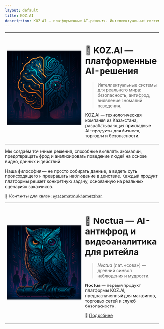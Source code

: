 ```yaml
---
layout: default
title: KOZ.AI
description: KOZ.AI — платформенные AI-решения. Интеллектуальные системы для реального мира — безопасность, антифрод, выявление аномалий поведения.
---
```


<table class="table-clean">
  <tr>
    <td style="width: 250px;">
      <img class="fuzzy-avatar" src="/static/images/KOZ-AI-logo.png" alt="KOZ.AI Logo" >
    </td>
    <td>

# 🏢 KOZ.AI — платформенные AI-решения

> Интеллектуальные системы для реального мира: безопасность, антифрод, выявление аномалий поведения.

KOZ.AI — технологическая компания из Казахстана, разрабатывающая прикладные AI-продукты для бизнеса, торговли и безопасности.
    </td>
  </tr>
</table>

Мы создаём точечные решения, способные выявлять аномалии, предотвращать фрод и анализировать поведение людей на основе видео, данных и действий.

Наша философия — не просто собирать данные, а видеть суть происходящего и превращать наблюдение в действие.
Каждый продукт платформы решает конкретную задачу, основанную на реальных сценариях заказчиков.

💬 Контакты для связи: <a href="https://t.me/azamatmukhametzhan">@azamatmukhametzhan</a>

<table class="table-clean">
  <tr>
    <td style="width: 250px;">
      <img class="fuzzy-avatar" src="/static/images/Noctua-logo.png" alt="Noctua Logo" >
    </td>
    <td>

# 🦉 **Noctua** — AI-антифрод и видеоаналитика для ритейла

> *Noctua* (лат. «сова») — древний символ наблюдения и мудрости.

**Noctua** — первый продукт платформы KOZ.AI, предназначенный для магазинов, торговых сетей и служб безопасности.

🦉 <a href="https://koz-ai-team.github.io/noctua/">Подробнее</a>
    </td>
  </tr>
</table>
